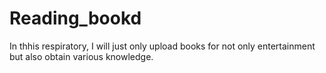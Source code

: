 # Reading_bookd
In thhis respiratory, I will just only upload books for not only entertainment but also obtain various knowledge.
